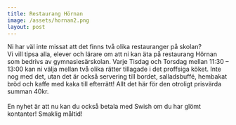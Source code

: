 ```yaml
---
title: Restaurang Hörnan
image: /assets/hornan2.png
layout: post
---
```

Ni har väl inte missat att det finns två olika restauranger på skolan?<br>
Vi vill tipsa alla, elever och lärare om att ni kan äta på restaurang Hörnan som bedrivs av gymnasiesärskolan. 
Varje Tisdag och Torsdag mellan 11:30 – 13:00 kan ni välja mellan två olika rätter tillagade i det proffsiga köket. 
Inte nog med det, utan det är också servering till bordet, salladsbuffé, hembakat bröd och kaffe med kaka till efterrätt!
Allt det här för den otroligt prisvärda summan 40kr.
<br>
<br>
En nyhet är att nu kan du också betala med Swish om du har glömt kontanter!
Smaklig måltid!
